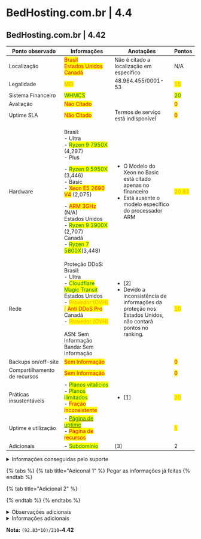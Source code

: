 # BedHosting.com.br | 4.4

## BedHosting.com.br | 4.42

<table><thead><tr><th width="192">Ponto observado</th><th width="240">Informações</th><th width="218">Anotações</th><th>Pontos</th></tr></thead><tbody><tr><td>Localização</td><td><mark style="color:red;">Brasil</mark><br><mark style="color:red;">Estados Unidos</mark><br><mark style="color:red;">Canadá</mark></td><td>Não é citado a localização em específico</td><td>N/A</td></tr><tr><td>Legalidade</td><td><mark style="color:orange;">MEI</mark></td><td>48.964.455/0001-53 </td><td><mark style="color:orange;">15</mark></td></tr><tr><td>Sistema Financeiro</td><td><mark style="color:green;">WHMCS</mark></td><td></td><td><mark style="color:green;">20</mark></td></tr><tr><td>Avaliação</td><td><mark style="color:red;">Não Citado</mark></td><td></td><td><mark style="color:red;">0</mark></td></tr><tr><td>Uptime SLA</td><td><mark style="color:red;">Não Citado</mark></td><td>Termos de serviço está indisponível</td><td><mark style="color:red;">0</mark></td></tr><tr><td>Hardware</td><td><p>Brasil:<br>   - Ultra<br>      - <mark style="color:green;">Ryzen 9 7950X</mark> (4,297)<br>   - Plus</p><p>      - <mark style="color:green;">Ryzen 9 5950X</mark> (3,446)<br>   - Basic<br>      - <mark style="color:red;">Xeon E5 2690 V4</mark> (2,075)</p><p>      - <mark style="color:red;">ARM 3GHz</mark> (N/A)<br>Estados Unidos<br>   - <mark style="color:green;">Ryzen 9 3900X</mark> (2,707)<br>Canadá<br>   - <mark style="color:green;">Ryzen 7 5800X</mark>(3,448)</p></td><td><ul><li>O Modelo do Xeon no Basic está citado apenas no financeiro</li><li>Está ausente o modelo específico do processador ARM</li></ul></td><td><mark style="color:orange;">20.83</mark></td></tr><tr><td>Rede</td><td>Proteção DDoS:<br>   Brasil:<br>      - Ultra<br>         - <mark style="color:green;">Cloudflare Magic Transit</mark><br>   Estados Unidos<br>      - <mark style="color:orange;">Provedor (OVH) /</mark> <mark style="color:red;">Anti DDoS Pro</mark><br>   Canadá<br>      - <mark style="color:orange;">Provedor (OVH)</mark><br><br>ASN: Sem Informação<br>Banda: Sem Informação</td><td><ul><li>[2]</li><li>Devido a inconsistência de informações da proteção nos Estados Unidos, não contará pontos no ranking.</li></ul></td><td><mark style="color:orange;">10</mark></td></tr><tr><td>Backups on/off-site</td><td><mark style="color:red;">Sem Informação</mark></td><td></td><td><mark style="color:red;">0</mark></td></tr><tr><td>Compartilhamento de recursos</td><td><mark style="color:red;">Sem Informação</mark></td><td></td><td><mark style="color:red;">0</mark></td></tr><tr><td>Práticas insustentáveis</td><td>- <mark style="color:green;">Planos vitalícios</mark><br>- <mark style="color:green;">Planos ilimitados</mark><br>- <mark style="color:red;">Fração inconsistente</mark></td><td><ul><li>[1]</li></ul></td><td><mark style="color:orange;">20</mark></td></tr><tr><td>Uptime e utilização</td><td>- <a href="https://bedhosting.statuspage.io/"><mark style="color:green;">Página de uptime</mark></a><br>- <mark style="color:red;">Página de recursos</mark></td><td></td><td><mark style="color:orange;">5</mark></td></tr><tr><td>Adicionais</td><td>- <mark style="color:green;">Subdomínio</mark></td><td>[3]</td><td>2</td></tr></tbody></table>

<details>

<summary>Informações conseguidas pelo suporte</summary>

Caso alguma informação apenas foi possível adquirir por meio do suporte

</details>

{% tabs %}
{% tab title="Adiconal 1" %}
Pegar as informações já feitas
{% endtab %}

{% tab title="Adicional 2" %}

{% endtab %}
{% endtabs %}

<details>

<summary>Observações adicionais</summary>

\[1] - Fração inconsistente presente em todos os planos de Minecraft, de todas as localizações e planos. Segue exemplos abaixo:

![](../../../.gitbook/assets/image.png)

Segue exemplos a cima da categoria Ultra Brasileira.

O plano de 2GB de ram recebe 2vCore, enquanto o de 4GB de ram recebe, também, 2vCore. O plano de 2GB deveria receber 1vCore ou o de 4GB 4vCore.

Na comparação do s planos de 4GB e de 8GB também se encontra, o plano de 8GB deveria receber 4vCore, ou o de 4GB 1.5vCore.

Não cita o armazenamento de cada plano, o que também anularia a pontuação da fração inconsistente.

\[2]:

* Na citação do Magic Transit, em alguns locais está citado como "BedGuard", indicando uma implementação própria de forma incorreta.

![](<../../../.gitbook/assets/image (1).png>)

* Nos planos do Canadá e Estados Unidos utilizam a proteção da OVH, da própria provedora, enquanto é "melhor do que nada", a proteção da OVH é conhecida por não ser a mais eficiente

![](<../../../.gitbook/assets/image (2).png>)

* No financeiro da BedHosting, a hospedagem dos Estados Unidos citam utilizar "Anti DDoS PRO" de 12Tbps de capacidade, indicando uma inconsistência de informações.

![](<../../../.gitbook/assets/image (3).png>)

\[3] - Último dia que as informações sobre os adicionais foram atualizadas: 24/01/2024

</details>

<details>

<summary>Informações adicionais</summary>

Link do website no wayback machine: [https://web.archive.org/web/20240406133700/https://bedhosting.com.br/](https://web.archive.org/web/20240406133700/https://bedhosting.com.br/)

</details>

**Nota:** `(92.83*10)/210=`**4.42**
